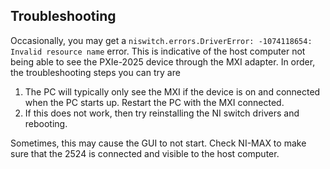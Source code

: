 ## Troubleshooting

Occasionally, you may get a `niswitch.errors.DriverError: -1074118654: Invalid resource name` error. This is indicative of the host computer not being able to see the PXIe-2025 device through the MXI adapter. In order, the troubleshooting steps you can try are

1. The PC will typically only see the MXI if the device is on and connected when the PC starts up. Restart the PC with the MXI connected.
2. If this does not work, then try reinstalling the NI switch drivers and rebooting.

Sometimes, this may cause the GUI to not start. Check NI-MAX to make sure that the 2524 is connected and visible to the host computer.